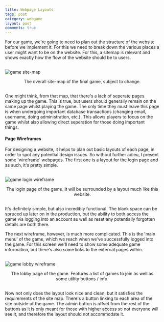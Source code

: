 ```yaml
---
title: Webpage Layouts
tags: post
category: webgame
layout: post
comments: true
---
```


<p>For our game, we're going to need to plan out the structure of the website before we implement it. For this we need to break down the various places a user might want to be on the website. For this, a sitemap is relevant and shows exactly how the flow of the website should be to users.<p>

<img src="{{site.baseurl}}/images/webgame/sitemap_v1.png" alt="game site-map" style="padding: 16px 0px 0px 0px;" class="img-responsive"/>
<p style="text-align:center; padding: 0px 0px 16px 0px;">The overall site-map of the final game, subject to change.</p>

<p>One might think, from that map, that there's a lack of seperate pages making up the game. This is true, but users should generally remain on the same page whilst playing the game. The only time they must leave this page is when undergoing important database transactions (changing email, username, doing administration, etc.). This allows players to focus on the game whilst also allowing direct seperation for those doing important things.</p>

<h4>Page Wireframes</h4>
<p>For designing a website, it helps to plan out basic layouts of each page, in order to spot any potential design issues. So without further adieu, I present some 'wireframe' webpages. The first one is a layout for the login page and as such, it's pretty simple.</p>

<img src="{{site.baseurl}}/images/webgame/wireframe_login.png" alt="game login wireframe" style="padding: 16px 0px 0px 0px;" class="img-responsive"/>
<p style="text-align:center; padding: 0px 0px 16px 0px;">The login page of the game. It will be surrounded by a layout much like this website.</p>

<p>It's definitely simple, but also incredibly functional. The blank space can be spruced up later on in the production, but the ability to both access the game via logging into an account as well as reset any potentially forgotten details are both there.</p>

<p>The next wireframe, however, is much more complicated. This is the 'main menu' of the game, which we reach when we've successfully logged into the game. For this screen we'll need to show some adequate game information, but there's also some links to the external pages within.</p>

<img src="{{site.baseurl}}/images/webgame/wireframe_lobby.png" alt="game lobby wireframe" style="padding: 16px 0px 0px 0px;" class="img-responsive"/>
<p style="text-align:center; padding: 0px 0px 16px 0px;">The lobby page of the game. Features a list of games to join as well as some utility buttons / info.</p>

<p>Now not only does the layout look nice and clean, but it satisfies the requirements of the site map. There's a button linking to each area of the site outside of the game. The admin button is offset from the rest of the buttons as it is only meant for those with higher access so not everyone will see it, and therefore the layout should not accommodate it.</p>